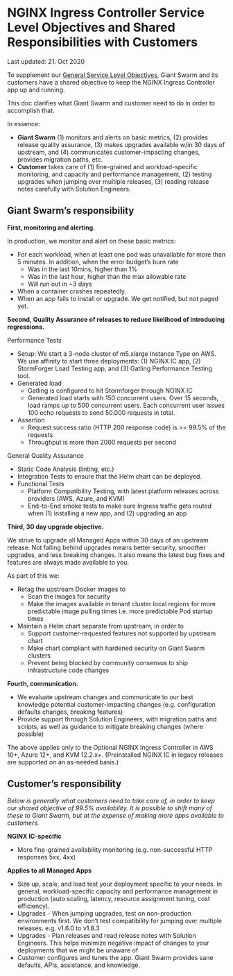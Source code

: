 # NGINX Ingress Controller Service Level Objectives and Shared Responsibilities with Customers

Last updated: 21. Oct 2020

To supplement our [General Service Level Objectives](https://www.giantswarm.io/blog/the-radical-way-giant-swarm-handles-service-level-objectives), Giant Swarm and its customers have a shared objective to keep the NGINX Ingress Controller app up and running.

This doc clarifies what Giant Swarm and customer need to do in order to accomplish that.

In essence:

*   **Giant Swarm** (1) monitors and alerts on basic metrics, (2) provides release quality assurance, (3) makes upgrades available w/in 30 days of upstream, and (4) communicates customer-impacting changes, provides migration paths, etc. 
*   **Customer** takes care of (1) fine-grained and workload-specific monitoring, and capacity and performance management, (2) testing upgrades when jumping over multiple releases, (3) reading release notes carefully with Solution Engineers.

## Giant Swarm’s responsibility

**First, monitoring and alerting.**

In production, we monitor and alert on these basic metrics:
*   For each workload, when at least one pod was unavailable for more than 5 minutes. In addition, when the error budget’s burn rate
    *   Was in the last 10mins, higher than 1%
    *   Was in the last hour, higher than the max allowable rate
    *   Will run out in ~3 days
*   When a container crashes repeatedly.
*   When an app fails to install or upgrade. We get notified, but not paged yet.

**Second, Quality Assurance of releases to reduce likelihood of introducing regressions.**

Performance Tests
*   Setup: We start a 3-node cluster of m5.xlarge Instance Type on AWS. We use affinity to start three deployments: (1) NGINX IC app, (2) StormForger Load Testing app, and (3) Gatling Performance Testing tool.
*   Generated load
    *   Gatling is configured to hit Stormforger through NGINX IC 
    *   Generated load starts with 150 concurrent users. Over 15 seconds, load ramps up to 500 concurrent users. Each concurrent user issues 100 echo requests to send 50.000 requests in total.
*   Assertion
    *   Request success ratio (HTTP 200 response code) is >= 99.5% of the requests
    *   Throughput is more than 2000 requests per second

General Quality Assurance
*   Static Code Analysis (linting, etc.)
*   Integration Tests to ensure that the Helm chart can be deployed.
*   Functional Tests
    *   Platform Compatibility Testing, with latest platform releases across providers (AWS, Azure, and KVM)
    *   End-to-End smoke tests to make sure Ingress traffic gets routed when (1) installing a new app, and (2) upgrading an app

**Third, 30 day upgrade objective.**

We strive to upgrade all Managed Apps within 30 days of an upstream release. Not falling behind upgrades means better security, smoother upgrades, and less breaking changes. It also means the latest bug fixes and features are always made available to you.

As part of this we:
*   Retag the upstream Docker images to
    *   Scan the images for security
    *   Make the images available in tenant cluster local regions for more predictable image pulling times i.e. more predictable Pod startup times
*   Maintain a Helm chart separate from upstream, in order to
    *   Support customer-requested features not supported by upstream chart
    *   Make chart compliant with hardened security on Giant Swarm clusters
    *   Prevent being blocked by community consensus to ship infrastructure code changes

**Fourth, communication.**

*   We evaluate upstream changes and communicate to our best knowledge potential customer-impacting changes (e.g. configuration defaults changes, breaking features)
*   Provide support through Solution Engineers, with migration paths and scripts, as well as guidance to mitigate breaking changes (where possible)

The above applies only to the Optional NGINX Ingress Controller in AWS 10+, Azure 12+, and KVM 12.2.x+. (Preinstalled NGINX IC in legacy releases are supported on an as-needed basis.)

## Customer’s responsibility

_Below is generally what customers need to take care of, in order to keep our shared objective of 99.5% availability. It is possible to shift many of these to Giant Swarm, but at the expense of making more apps available to customers._

**NGINX IC-specific**
*   More fine-grained availability monitoring (e.g. non-successful HTTP responses 5xx, 4xx)

**Applies to all Managed Apps**
*   Size up, scale, and load test your deployment specific to your needs. In general, workload-specific capacity and performance management in production (auto scaling, latency, resource assignment tuning, cost efficiency).
*   Upgrades - When jumping upgrades, test on non-production environments first. We don’t test compatibility for jumping over multiple releases. e.g. v1.6.0 to v1.8.3
*   Upgrades - Plan releases and read release notes with Solution Engineers. This helps minimize negative impact of changes to your deployments that we might be unaware of
*   Customer configures and tunes the app. Giant Swarm provides sane defaults, APIs, assistance, and knowledge.
